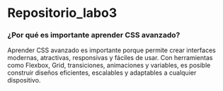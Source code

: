 # Repositorio_labo3

### **¿Por qué es importante aprender CSS avanzado?**

Aprender CSS avanzado es importante porque permite crear interfaces modernas, atractivas, responsivas y fáciles de usar. Con herramientas como Flexbox, Grid, transiciones, animaciones y variables, es posible construir diseños eficientes, escalables y adaptables a cualquier dispositivo. 

